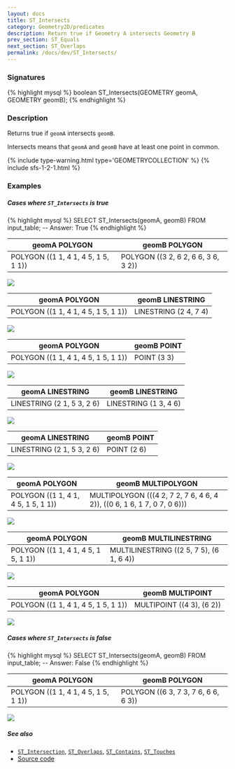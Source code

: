 ```yaml
---
layout: docs
title: ST_Intersects
category: Geometry2D/predicates
description: Return true if Geometry A intersects Geometry B
prev_section: ST_Equals
next_section: ST_Overlaps
permalink: /docs/dev/ST_Intersects/
---
```


### Signatures

{% highlight mysql %}
boolean ST_Intersects(GEOMETRY geomA, GEOMETRY geomB);
{% endhighlight %}

### Description

Returns true if `geomA` intersects `geomB`.

Intersects means that `geomA` and `geomB` have at least one point in common.

{% include type-warning.html type='GEOMETRYCOLLECTION' %}
{% include sfs-1-2-1.html %}

### Examples

##### Cases where `ST_Intersects` is true
 
{% highlight mysql %}
SELECT ST_Intersects(geomA, geomB) FROM input_table;
-- Answer:    True
{% endhighlight %}

| geomA POLYGON                       | geomB POLYGON                       |
|-------------------------------------|-------------------------------------|
| POLYGON ((1 1, 4 1, 4 5, 1 5, 1 1)) | POLYGON ((3 2, 6 2, 6 6, 3 6, 3 2)) |

<img class="displayed" src="../ST_Intersects_1.png"/>

| geomA POLYGON                       | geomB LINESTRING      |
|-------------------------------------|-----------------------|
| POLYGON ((1 1, 4 1, 4 5, 1 5, 1 1)) | LINESTRING (2 4, 7 4) |

<img class="displayed" src="../ST_Intersects_2.png"/>

| geomA POLYGON                       | geomB POINT |
|-------------------------------------|-------------|
| POLYGON ((1 1, 4 1, 4 5, 1 5, 1 1)) | POINT (3 3) |

<img class="displayed" src="../ST_Intersects_3.png"/>

| geomA LINESTRING           | geomB LINESTRING      |
|----------------------------|-----------------------|
| LINESTRING (2 1, 5 3, 2 6) | LINESTRING (1 3, 4 6) |

<img class="displayed" src="../ST_Intersects_4.png"/>

| geomA LINESTRING           | geomB POINT |
|----------------------------|-------------|
| LINESTRING (2 1, 5 3, 2 6) | POINT (2 6) |

<img class="displayed" src="../ST_Intersects_5.png"/>

| geomA POLYGON                       | geomB MULTIPOLYGON                                                      |
|-------------------------------------|-------------------------------------------------------------------------|
| POLYGON ((1 1, 4 1, 4 5, 1 5, 1 1)) | MULTIPOLYGON (((4 2, 7 2, 7 6, 4 6, 4 2)), ((0 6, 1 6, 1 7, 0 7, 0 6))) |

<img class="displayed" src="../ST_Intersects_6.png"/>

| geomA POLYGON                       | geomB MULTILINESTRING                    |
|-------------------------------------|------------------------------------------|
| POLYGON ((1 1, 4 1, 4 5, 1 5, 1 1)) | MULTILINESTRING ((2 5, 7 5), (6 1, 6 4)) |

<img class="displayed" src="../ST_Intersects_7.png"/>

| geomA POLYGON                       | geomB MULTIPOINT          |
|-------------------------------------|---------------------------|
| POLYGON ((1 1, 4 1, 4 5, 1 5, 1 1)) | MULTIPOINT ((4 3), (6 2)) |

<img class="displayed" src="../ST_Intersects_8.png"/>

##### Cases where `ST_Intersects` is false
 
{% highlight mysql %}
SELECT ST_Intersects(geomA, geomB) FROM input_table;
-- Answer:    False
{% endhighlight %}

| geomA POLYGON                       | geomB POLYGON                       |
|-------------------------------------|-------------------------------------|
| POLYGON ((1 1, 4 1, 4 5, 1 5, 1 1)) | POLYGON ((6 3, 7 3, 7 6, 6 6, 6 3)) |

<img class="displayed" src="../ST_Intersects_9.png"/>

##### See also

* [`ST_Intersection`](../ST_Intersection), [`ST_Overlaps`](../ST_Overlaps), [`ST_Contains`](../ST_Contains), [`ST_Touches`](../ST_Touches)
* <a href="https://github.com/irstv/H2GIS/blob/master/h2spatial/src/main/java/org/h2gis/h2spatial/internal/function/spatial/predicates/ST_Intersects.java" target="_blank">Source code</a>
